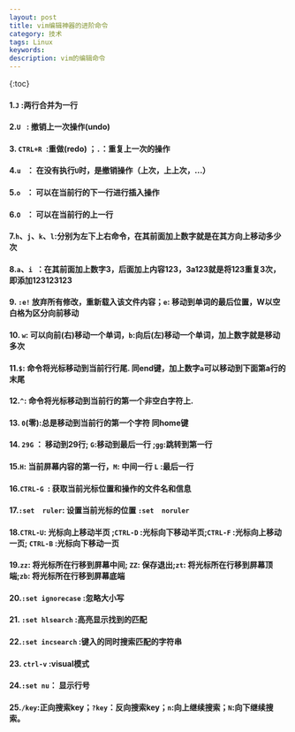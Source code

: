 ```yaml
---
layout: post
title: vim编辑神器的进阶命令
category: 技术
tags: Linux
keywords: 
description: vim的编辑命令
---
```


{:toc}

#### 1.`J` :两行合并为一行

#### 2.`U ` : 撤销上一次操作(undo)

#### 3. `CTRL+R `:重做(redo) ；`.`：重复上一次的操作

#### 4.`u ` ： 在没有执行`U`时，是撤销操作（上次，上上次，...）

#### 5.`o ` ： 可以在当前行的下一行进行插入操作

#### 6.`O ` ： 可以在当前行的上一行

#### 7.`h`、`j`、`k`、`l`:分别为左下上右命令，在其前面加上数字就是在其方向上移动多少次

#### 8.`a`、`i `：在其前面加上数字3，后面加上内容123，3a123就是将123重复3次，即添加123123123

#### 9. `:e!` 放弃所有修改，重新载入该文件内容；`e`: 移动到单词的最后位置，W以空白格为区分向前移动

#### 10. `w`: 可以向前(右)移动一个单词，`b`:向后(左)移动一个单词，加上数字就是移动多次

#### 11.`$`: 命令将光标移动到当前行行尾. 同end键，加上数字`a`可以移动到下面第a行的末尾

#### 12.`^`: 命令将光标移动到当前行的第一个非空白字符上.

#### 13. `0`(零):总是移动到当前行的第一个字符 同home键

#### 14. `29G`  ：  移动到29行; `G`:移动到最后一行 ;`gg`:跳转到第一行

#### 15.`H`: 当前屏幕内容的第一行，`M`: 中间一行 `L` :最后一行

#### 16.`CTRL-G `: 获取当前光标位置和操作的文件名和信息

#### 17.`:set  ruler`: 设置当前光标的位置  `:set  noruler`

#### 18.`CTRL-U`: 光标向上移动半页 ;`CTRL-D` :光标向下移动半页;`CTRL-F` :光标向上移动一页; `CTRL-B` :光标向下移动一页

#### 19.`zz`: 将光标所在行移到屏幕中间; `ZZ`: 保存退出;`zt`: 将光标所在行移到屏幕顶端;`zb`: 将光标所在行移到屏幕底端

#### 20.`:set ignorecase` :忽略大小写

#### 21. `:set hlsearch` :高亮显示找到的匹配

#### 22.`:set incsearch` :键入的同时搜索匹配的字符串


#### 23. `ctrl-v` :visual模式

#### 24.`:set nu`： 显示行号

#### 25.`/key`:正向搜索key；`?key`：反向搜索key；`n`:向上继续搜索；`N`:向下继续搜索。


